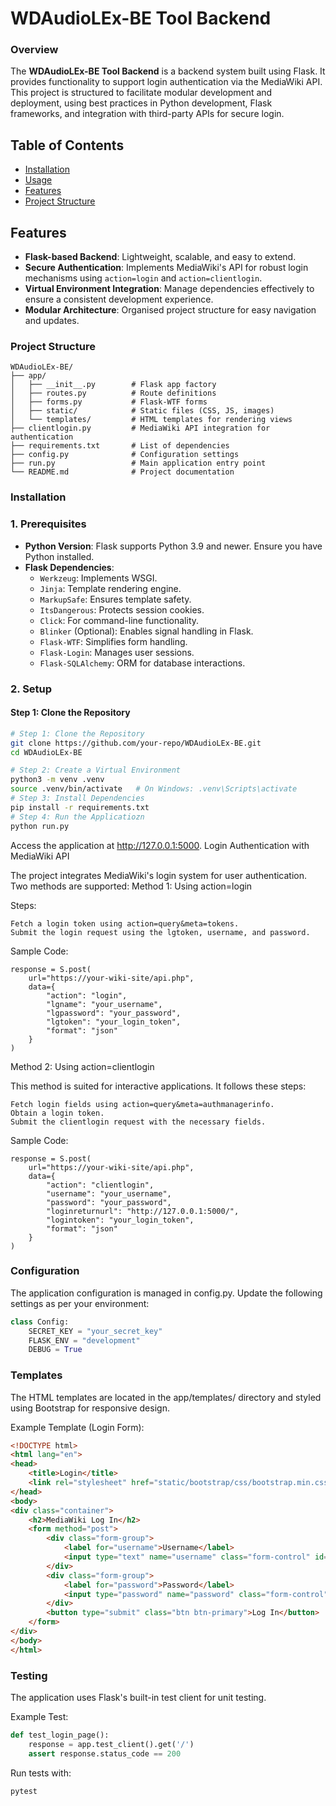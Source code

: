 # WDAudioLEx-BE Tool Backend

### Overview

The **WDAudioLEx-BE Tool Backend** is a backend system built using Flask. It provides functionality to support login authentication via the MediaWiki API. This project is structured to facilitate modular development and deployment, using best practices in Python development, Flask frameworks, and integration with third-party APIs for secure login.

## Table of Contents
- [Installation](#installation)
- [Usage](#usage)
- [Features](#features)
- [Project Structure](#project-structure)


## Features

- **Flask-based Backend**: Lightweight, scalable, and easy to extend.
- **Secure Authentication**: Implements MediaWiki's API for robust login mechanisms using `action=login` and `action=clientlogin`.
- **Virtual Environment Integration**: Manage dependencies effectively to ensure a consistent development experience.
- **Modular Architecture**: Organised project structure for easy navigation and updates.

### Project Structure

```tree
WDAudioLEx-BE/
├── app/
│   ├── __init__.py        # Flask app factory
│   ├── routes.py          # Route definitions
│   ├── forms.py           # Flask-WTF forms
│   ├── static/            # Static files (CSS, JS, images)
│   └── templates/         # HTML templates for rendering views
├── clientlogin.py         # MediaWiki API integration for authentication
├── requirements.txt       # List of dependencies
├── config.py              # Configuration settings
├── run.py                 # Main application entry point
└── README.md              # Project documentation
```

### Installation

### 1. Prerequisites

- **Python Version**: Flask supports Python 3.9 and newer. Ensure you have Python installed.
- **Flask Dependencies**:
  - `Werkzeug`: Implements WSGI.
  - `Jinja`: Template rendering engine.
  - `MarkupSafe`: Ensures template safety.
  - `ItsDangerous`: Protects session cookies.
  - `Click`: For command-line functionality.
  - `Blinker` (Optional): Enables signal handling in Flask.
  - `Flask-WTF`: Simplifies form handling.
  - `Flask-Login`: Manages user sessions.
  - `Flask-SQLAlchemy`: ORM for database interactions.

### 2. Setup

#### Step 1: Clone the Repository

```bash
# Step 1: Clone the Repository
git clone https://github.com/your-repo/WDAudioLEx-BE.git
cd WDAudioLEx-BE

# Step 2: Create a Virtual Environment
python3 -m venv .venv
source .venv/bin/activate   # On Windows: .venv\Scripts\activate
# Step 3: Install Dependencies
pip install -r requirements.txt
# Step 4: Run the Applicatiozn
python run.py
```

Access the application at http://127.0.0.1:5000.
Login Authentication with MediaWiki API

The project integrates MediaWiki's login system for user authentication. Two methods are supported:
Method 1: Using action=login

Steps:

    Fetch a login token using action=query&meta=tokens.
    Submit the login request using the lgtoken, username, and password.

Sample Code:

```
response = S.post(
    url="https://your-wiki-site/api.php",
    data={
        "action": "login",
        "lgname": "your_username",
        "lgpassword": "your_password",
        "lgtoken": "your_login_token",
        "format": "json"
    }
)
```

Method 2: Using action=clientlogin

This method is suited for interactive applications. It follows these steps:

    Fetch login fields using action=query&meta=authmanagerinfo.
    Obtain a login token.
    Submit the clientlogin request with the necessary fields.

Sample Code:

```
response = S.post(
    url="https://your-wiki-site/api.php",
    data={
        "action": "clientlogin",
        "username": "your_username",
        "password": "your_password",
        "loginreturnurl": "http://127.0.0.1:5000/",
        "logintoken": "your_login_token",
        "format": "json"
    }
)
```

### Configuration

The application configuration is managed in config.py. Update the following settings as per your environment:

```python
class Config:
    SECRET_KEY = "your_secret_key"
    FLASK_ENV = "development"
    DEBUG = True
```

### Templates

The HTML templates are located in the app/templates/ directory and styled using Bootstrap for responsive design.

Example Template (Login Form):

```html
<!DOCTYPE html>
<html lang="en">
<head>
    <title>Login</title>
    <link rel="stylesheet" href="static/bootstrap/css/bootstrap.min.css">
</head>
<body>
<div class="container">
    <h2>MediaWiki Log In</h2>
    <form method="post">
        <div class="form-group">
            <label for="username">Username</label>
            <input type="text" name="username" class="form-control" id="username" required>
        </div>
        <div class="form-group">
            <label for="password">Password</label>
            <input type="password" name="password" class="form-control" id="password" required>
        </div>
        <button type="submit" class="btn btn-primary">Log In</button>
    </form>
</div>
</body>
</html>
```

### Testing

The application uses Flask's built-in test client for unit testing.

Example Test:
```python
def test_login_page():
    response = app.test_client().get('/')
    assert response.status_code == 200
```
Run tests with:
```bash
pytest
```
